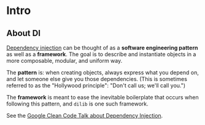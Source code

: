 # Intro

## About DI

[Dependency injection](https://en.wikipedia.org/wiki/Dependency_injection)
can be thought of as a **software engineering pattern**
as well as a **framework**. The goal is to describe and instantiate objects in a more
composable, modular, and uniform way.

The **pattern** is: when creating objects, always express what you depend on,
and let someone else give you those dependencies. (This is sometimes
referred to as the "Hollywood principle": "Don't call us; we'll call you.")

The **framework** is meant to ease the inevitable boilerplate
that occurs when following this pattern, and `dilib` is one such framework.

See the [Google Clean Code Talk about Dependency Injection](https://testing.googleblog.com/2008/11/clean-code-talks-dependency-injection.html).
